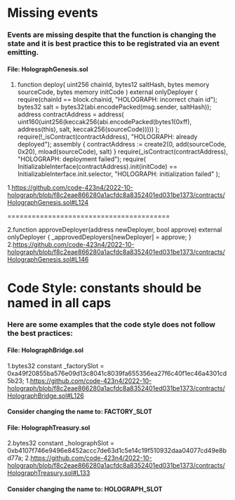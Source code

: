 # Missing events 

### Events are missing despite that the function is changing the state and it is best practice this to be registrated via an event emitting.

#### File: HolographGenesis.sol

1. function deploy(
    uint256 chainId,
    bytes12 saltHash,
    bytes memory sourceCode,
    bytes memory initCode
  ) external onlyDeployer {
    require(chainId == block.chainid, "HOLOGRAPH: incorrect chain id");
    bytes32 salt = bytes32(abi.encodePacked(msg.sender, saltHash));
    address contractAddress = address(
      uint160(uint256(keccak256(abi.encodePacked(bytes1(0xff), address(this), salt, keccak256(sourceCode)))))
    );
    require(!_isContract(contractAddress), "HOLOGRAPH: already deployed");
    assembly {
      contractAddress := create2(0, add(sourceCode, 0x20), mload(sourceCode), salt)
    }
    require(_isContract(contractAddress), "HOLOGRAPH: deployment failed");
    require(
      InitializableInterface(contractAddress).init(initCode) == InitializableInterface.init.selector,
      "HOLOGRAPH: initialization failed"
    );

1.https://github.com/code-423n4/2022-10-holograph/blob/f8c2eae866280a1acfdc8a8352401ed031be1373/contracts/HolographGenesis.sol#L124


========================================

2.function approveDeployer(address newDeployer, bool approve) external onlyDeployer {
    _approvedDeployers[newDeployer] = approve;
  }
2.https://github.com/code-423n4/2022-10-holograph/blob/f8c2eae866280a1acfdc8a8352401ed031be1373/contracts/HolographGenesis.sol#L146


# Code Style: constants should be named in all caps

### Here are some examples that the code style does not follow the best practices: 

#### File: HolographBridge.sol

1.bytes32 constant _factorySlot = 0xa49f20855ba576e09d13c8041c8039fa655356ea27f6c40f1ec46a4301cd5b23;
1.https://github.com/code-423n4/2022-10-holograph/blob/f8c2eae866280a1acfdc8a8352401ed031be1373/contracts/HolographBridge.sol#L126

#### Consider changing the name to: FACTORY_SLOT



#### File: HolographTreasury.sol
2.bytes32 constant _holographSlot = 0xb4107f746e9496e8452accc7de63d1c5e14c19f510932daa04077cd49e8bd77a;
2.https://github.com/code-423n4/2022-10-holograph/blob/f8c2eae866280a1acfdc8a8352401ed031be1373/contracts/HolographTreasury.sol#L133

#### Consider changing the name to: HOLOGRAPH_SLOT
